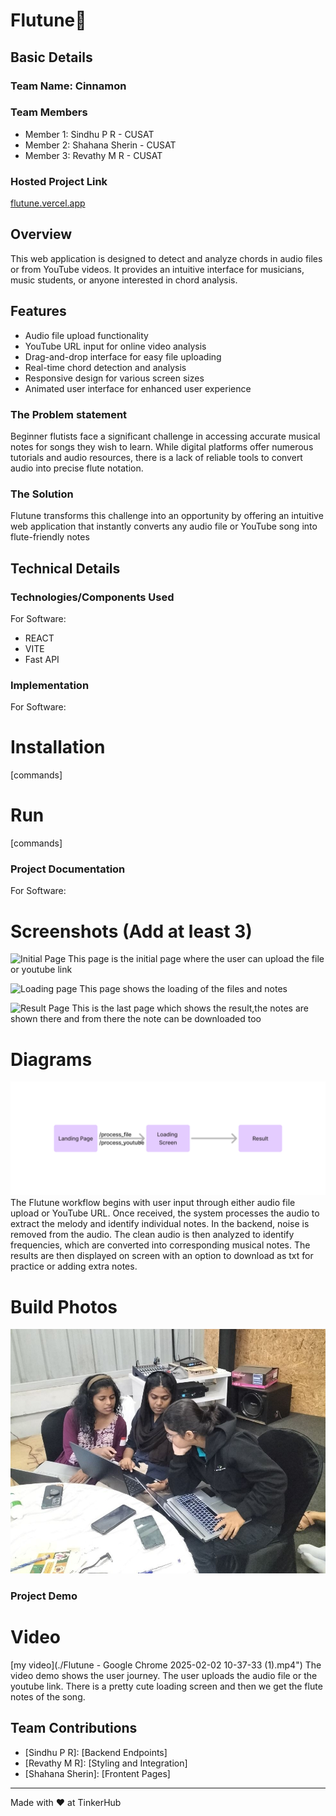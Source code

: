 # Flutune🎯


## Basic Details
### Team Name: Cinnamon


### Team Members
- Member 1: Sindhu P R - CUSAT
- Member 2: Shahana Sherin - CUSAT
- Member 3: Revathy M R - CUSAT

### Hosted Project Link
[flutune.vercel.app](http://flutune.vercel.app/)


## Overview

This web application is designed to detect and analyze chords in audio files or from YouTube videos. It provides an intuitive interface for musicians, music students, or anyone interested in chord analysis.

## Features

- Audio file upload functionality
- YouTube URL input for online video analysis
- Drag-and-drop interface for easy file uploading
- Real-time chord detection and analysis
- Responsive design for various screen sizes
- Animated user interface for enhanced user experience


### The Problem statement
Beginner flutists face a significant challenge in accessing accurate musical notes for songs they wish to learn. While digital platforms offer numerous tutorials and audio resources, there is a lack of reliable tools to convert audio into precise flute notation.
### The Solution

Flutune transforms this challenge into an opportunity by offering an intuitive web application that instantly converts any audio file or YouTube song into flute-friendly notes

## Technical Details
### Technologies/Components Used
For Software:
- REACT
- VITE
- Fast API

### Implementation
For Software:
# Installation
[commands]

# Run
[commands]

### Project Documentation
For Software:

# Screenshots (Add at least 3)
![Initial Page](./Frontpage.jpg)
This page is the initial page where the user can upload the file or youtube link 

![Loading page](./loadingpage.jpg)
This page shows the loading of the files and notes

![Result Page](./Result.jpg)
This is the last page which shows the result,the notes are shown there and from there the note can be downloaded too

# Diagrams
![My Image](./Welcome%20to%20FigJam.jpg)
The Flutune workflow begins with user input through either audio file upload or YouTube URL. Once received, the system processes the audio to extract the melody and identify individual notes. In the backend, noise is removed from the audio. The clean audio is then analyzed to identify frequencies, which are converted into corresponding musical notes. The results are then displayed on screen with an option to download 
 as txt for practice or adding extra notes.

# Build Photos
![Team](./pic.jpg)



### Project Demo
# Video
[my video](./Flutune - Google Chrome 2025-02-02 10-37-33 (1).mp4")
The video demo shows the user journey. The user uploads the audio file or the youtube link. There is a pretty cute loading screen and then we get the flute notes of the song. 


## Team Contributions
- [Sindhu P R]: [Backend Endpoints]
- [Revathy M R]: [Styling and Integration]
- [Shahana Sherin]: [Frontent Pages]

---
Made with ❤️ at TinkerHub
